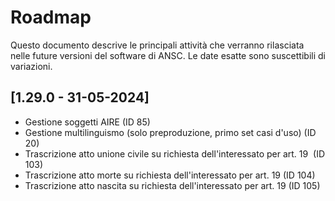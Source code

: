 # Roadmap

Questo documento descrive le principali attività che verranno rilasciata nelle 
future versioni del software di ANSC. Le date esatte sono suscettibili di variazioni.

## [1.29.0 - 31-05-2024]

- Gestione soggetti AIRE (ID 85)
- Gestione multilinguismo (solo preproduzione, primo set casi d'uso) (ID 20)
- Trascrizione atto unione civile su richiesta dell'interessato per art. 19 ​ (ID 103)
- Trascrizione atto morte su richiesta dell'interessato per art. 19 (ID 104)
- Trascrizione atto nascita su richiesta dell'interessato per art. 19 (ID 105)